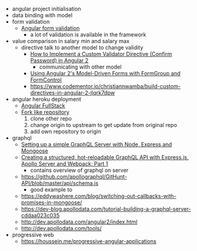 - angular project initialisation
- data binding with model
- form validation
    - [Angular form validation](https://angular.io/guide/form-validation)
        - a lot of validation is available in the framework
- value comparison in salary min and salary max
    - directive talk to another model to change validity
        - [How to Implement a Custom Validator Directive (Confirm Password) in Angular 2](https://scotch.io/tutorials/how-to-implement-a-custom-validator-directive-confirm-password-in-angular-2)
            - communicating with other model
        - [Using Angular 2's Model-Driven Forms with FormGroup and FormControl](https://scotch.io/tutorials/using-angular-2s-model-driven-forms-with-formgroup-and-formcontrol)
        - https://www.codementor.io/christiannwamba/build-custom-directives-in-angular-2-jlqrk7dpw
- angular heroku deployment
    - [Angular FullStack](https://github.com/DavideViolante/Angular-Full-Stack)
    - [Fork like repository](https://stackoverflow.com/questions/18200248/cloning-a-repo-from-someone-elses-github-and-pushing-it-to-a-repo-on-my-github)
        1. clone other repo
        2. change origin to upstream to get update from original repo
        3. add own repository to origin
- graphql
    - [Setting up a simple GraphQL Server with Node, Express and Mongoose](https://medium.com/@gethylgeorge/setting-up-a-simple-graphql-server-with-node-express-and-mongoose-ff8a1071af53)
    - [Creating a structured, hot-reloadable GraphQL API with Express.js, Apollo Server and Webpack: Part 1](https://hackernoon.com/creating-a-structured-hot-reloadable-graphql-api-with-express-js-de62c859643)
        - contains overview of graphql on server
    - https://github.com/apollographql/GitHunt-API/blob/master/api/schema.js
        - good example to 
    - https://eddywashere.com/blog/switching-out-callbacks-with-promises-in-mongoose/
    - https://dev-blog.apollodata.com/tutorial-building-a-graphql-server-cddaa023c035
    - http://dev.apollodata.com/angular2/index.html
    - http://dev.apollodata.com/tools/
- progressive web
    - https://houssein.me/progressive-angular-applications